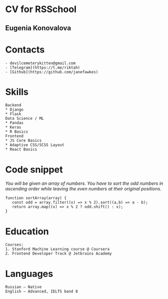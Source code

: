 # CV for RSSchool

## Eugenia Konovalova

# Contacts
    - devilcemeterykitten@gmail.com
    - [Telegram](https://t.me/riktah)
    - [Github](https://github.com/janefawkes)

# Skills
    Backend
    * Django
    * Flask
    Data Science / ML
    * Pandas
    * Keras
    * R Basics
    Frontend 
    * JS Core Basics
    * Adaptive CSS/SCSS Layout
    * React Basics
    
# Code snippet
*You will be given an array of numbers. You have to sort the odd numbers in ascending order while leaving the even numbers at their original positions.*
```
function sortArray(array) {
   const odd = array.filter((x) => x % 2).sort((a,b) => a - b);
   return array.map((x) => x % 2 ? odd.shift() : x);
}
```
    

# Education
    Courses:
    1. Stanford Machine Learning course @ Coursera
    2. Frontend Developer Track @ Jetbrains Academy

# Languages
    Russian — Native
    English — Advanced, IELTS band 8